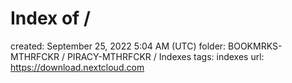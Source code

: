 # Index of /

created: September 25, 2022 5:04 AM (UTC)
folder: BOOKMRKS-MTHRFCKR / PIRACY-MTHRFCKR / Indexes
tags: indexes
url: https://download.nextcloud.com